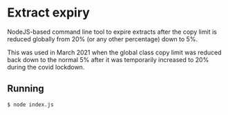 # Extract expiry

NodeJS-based command line tool to expire extracts after the copy limit is reduced globally from 20% (or any other percentage) down to 5%.

This was used in March 2021 when the global class copy limit was reduced back down to the normal 5% after it was temporarily increased to 20% during the covid lockdown.

## Running

	$ node index.js
